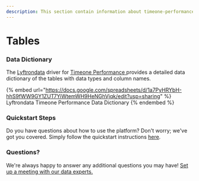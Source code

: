 ```yaml
---
description: This section contain information about timeone-performance connector tables information
---
```


# Tables

### Data Dictionary

The [Lyftrondata](https://www.lyftrondata.com/) driver for [Timeone Performance](https://www.lyftrondata.com/integration/timeone-performance/)[ ](https://www.lyftrondata.com/integration/timeone-performance/)provides a detailed data dictionary of the tables with data types and column names.

{% embed url="https://docs.google.com/spreadsheets/d/1a7PyHRYbH-hhS9fWW9GY1ZUT7YiWtemWH9HeNGhVjqk/edit?usp=sharing" %}
Lyftrondata Timeone Performance Data Dictionary
{% endembed %}

### Quickstart Steps

Do you have questions about how to use the platform? Don't worry; we've got you covered. Simply follow the quickstart instructions [here](../../../../quickstart-steps.md).

### Questions? <a href="#questions" id="questions"></a>

We're always happy to answer any additional questions you may have! [Set up a meeting with our data experts.](https://www.lyftrondata.com/book-a-meeting/)

